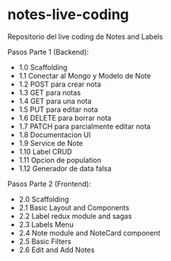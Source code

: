 # notes-live-coding
Repositorio del live coding de Notes and Labels

Pasos Parte 1 (Backend):
* 1.0 Scaffolding
* 1.1 Conectar al Mongo y Modelo de Note
* 1.2 POST para crear nota
* 1.3 GET para notas
* 1.4 GET para una nota
* 1.5 PUT para editar nota
* 1.6 DELETE para borrar nota
* 1.7 PATCH para parcialmente editar nota
* 1.8 Documentacion UI
* 1.9 Service de Note
* 1.10 Label CRUD
* 1.11 Opcion de population
* 1.12 Generador de data falsa

Pasos Parte 2 (Frontend):
* 2.0 Scaffolding
* 2.1 Basic Layout and Components
* 2.2 Label redux module and sagas
* 2.3 Labels Menu
* 2.4 Note module and NoteCard component
* 2.5 Basic Filters
* 2.6 Edit and Add Notes